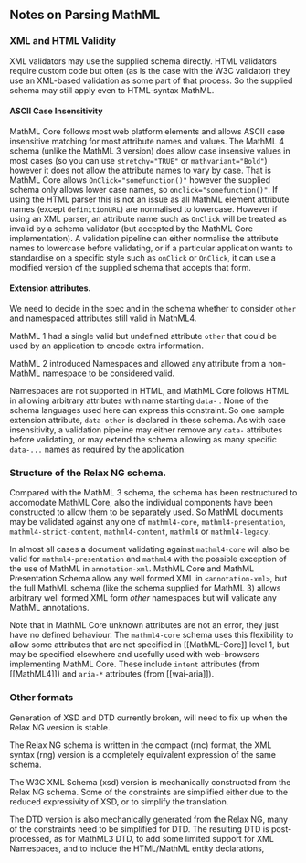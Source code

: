 ## Notes on Parsing MathML


### XML and HTML Validity

XML validators may use the supplied schema directly. HTML validators
require custom code but often (as is the case with the W3C validator)
they use an XML-based validation as some part of that process. So the
supplied schema may still apply even to HTML-syntax MathML.

#### ASCII Case Insensitivity

MathML Core follows most web platform elements and allows ASCII case
insensitive matching for most attribute names and values. The MathML 4
schema (unlike the MathML 3 version) does allow case insensive values in
most cases (so you can use `stretchy="TRUE"` or `mathvariant="Bold"`)
however it does not allow the attribute names to vary by case. That is
MathML Core allows `OnClick="somefunction()"` however the supplied
schema only allows lower case names, so `onclick="somefunction()"`. If
using the HTML parser this is not an issue as all MathML element attribute
names  (except `definitionURL`) are normalised to lowercase. However if
using an XML parser, an attribute name such as `OnClick` will be
treated as invalid by a schema validator (but accepted by the MathML
Core implementation). A validation pipeline can either normalise the
attribute names to lowercase before validating, or if a particular
application wants to standardise on a specific style such as `onClick`
or `OnClick`, it can use a modified version of the supplied schema that
accepts that form.

#### Extension attributes.

<div class="ednote">

We need to decide in the spec and in the schema whether to consider
`other` and namespaced attributes still valid in MathML4.

</div>

MathML 1 had a single valid but undefined attribute `other` that could
be used by an application to encode extra information.

MathML 2 introduced Namespaces and allowed any attribute from a
non-MathML namespace to be considered valid.

Namespaces are not supported in HTML, and MathML Core follows HTML in
allowing arbitrary attributes with name starting `data-` . None of the
schema languages used here can express this constraint. So one sample
extension attribute, `data-other` is declared in these schema. As with
case insensitivity, a validation pipeline may either remove any
`data-` attributes before validating, or may extend the schema
allowing as many specific `data-...` names as required by the application.


### Structure of the Relax NG schema.

Compared with the MathML 3 schema, the schema has been restructured to
accomodate MathML Core, also the individual components have been
constructed to allow them to be separately used. So MathML documents
may be validated against any one of `mathml4-core`,
`mathml4-presentation`, `mathml4-strict-content`, `mathml4-content`,
`mathml4` or `mathml4-legacy`.

In almost all cases a document validating against
`mathml4-core` will also be valid for `mathml4-presentation` and
`mathml4` with the possible exception of the use of MathML in
`annotation-xml`. MathML Core and MathML Presentation Schema allow any
well formed XML in `<annotation-xml>`, but the full MathML schema (like
the schema supplied for MathML 3)  allows arbitrary well formed XML
form _other_ namespaces but will validate  any MathML annotations.


Note that in MathML Core unknown
attributes are not an error, they just have no defined behaviour.
The `mathml4-core` schema uses this flexibility to allow some attributes
that are not specified in [[MathML-Core]] level 1, but may be specified
elsewhere and usefully used with web-browsers implementing MathML Core.
These include `intent` attributes (from [[MathML4]]) and `aria-*`
attributes (from [[wai-aria]]).

### Other formats

<div class="ednote">

Generation of XSD and DTD currently broken, will need to fix up when
the Relax NG version is stable.

</div>

The Relax NG schema is written in the compact (rnc) format, the XML
syntax (rng) version is a completely equivalent expression of the same
schema.

The W3C XML Schema (xsd) version is mechanically constructed from the
Relax NG schema. Some of the constraints are simplified either due to
the reduced expressivity of XSD, or to simplify the translation.


The DTD version is also mechanically generated from the Relax NG, many
of the constraints need to be simplified for DTD. The resulting DTD is
post-processed, as for MathML3 DTD, to add some limited support for XML
Namespaces, and to include the HTML/MathML entity declarations,

